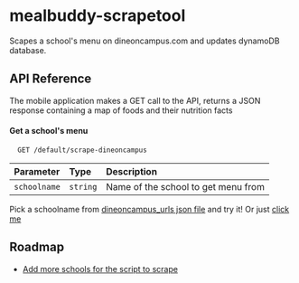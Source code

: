# mealbuddy-scrapetool

Scapes a school's menu on dineoncampus.com and updates dynamoDB database.

## API Reference

The mobile application makes a GET call to the API, returns a JSON response containing a map of foods and their nutrition facts

#### Get a school's menu

```http
  GET /default/scrape-dineoncampus
```

| Parameter | Type     | Description                |
| :-------- | :------- | :------------------------- |
| `schoolname` | `string` | Name of the school to get menu from |

Pick a schoolname from [dineoncampus_urls json file](https://github.com/adrinu/mealbuddyapp-backend/blob/master/dineoncampus_urls.json) and try it! Or just [click me](https://0qszzssmbk.execute-api.us-east-2.amazonaws.com/default/scrape-dineoncampus?schoolname=NYU) 

## Roadmap

- [Add more schools for the script to scrape](https://github.com/adrinu/mealbuddyapp-backend/blob/master/dineoncampus_urls.json)
